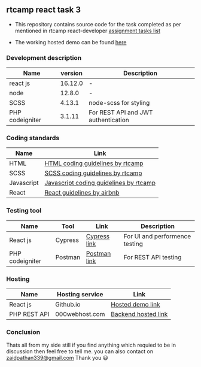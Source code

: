 ## rtcamp react task 3

* This repository contains source code for the task completed as per mentioned in rtcamp react-developer [ assignment tasks list ](https://github.com/rtCamp/hiring-assignments/tree/master/React-Developer)

* The working hosted demo can be found [here](https://zaidpathangit.github.io/react-task3/#/)

### Development description

Name | version | Description
---------|--------|---------
react js | 16.12.0 | -
node     | 12.8.0 | -
SCSS     | 4.13.1 | node-scss for styling 
PHP codeigniter | 3.1.11 | For REST API and JWT authentication

### Coding standards

Name | Link
-----|-----
HTML | [HTML coding guidelines by rtcamp](https://make.wordpress.org/core/handbook/best-practices/coding-standards/html/)
SCSS | [SCSS coding guidelines by rtcamp](https://make.wordpress.org/core/handbook/best-practices/coding-standards/css/)
Javascript | [Javascript coding guidelines by rtcamp](https://make.wordpress.org/core/handbook/best-practices/coding-standards/javascript/)
React | [React guidelines by airbnb](https://github.com/airbnb/javascript/tree/master/react)

### Testing tool

Name | Tool | Link | Description
-----|-----------|------------|--------
React js | Cypress | [Cypress link](https://www.cypress.io/) | For UI and performence testing
PHP codeigniter | Postman | [Postman link](https://www.postman.com/) | For REST API testing

### Hosting

Name | Hosting service | Link
-----|-----------------|------
React js | Github.io | [Hosted demo link](https://zaidpathangit.github.io/react-task3)
PHP REST API | 000webhost.com | [Backend hosted link](http://zaidpathansite.000webhostapp.com/index.php/api/)

### Conclusion
Thats all from my side still if you find anything which requied to be in discussion then feel free to tell me. you can also contact on zaidpathan339@gmail.com Thank you 😃
